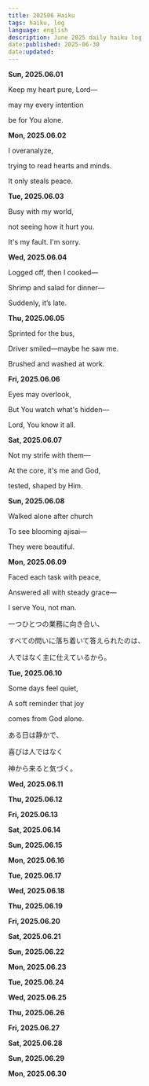 ```yaml
---
title: 202506 Haiku
tags: haiku, log
language: english
description: June 2025 daily haiku log
date:published: 2025-06-30
date:updated:
---
```


**Sun, 2025.06.01**

Keep my heart pure, Lord—

may my every intention

be for You alone.


**Mon, 2025.06.02**

I overanalyze,

trying to read hearts and minds.

It only steals peace.


**Tue, 2025.06.03**

Busy with my world,

not seeing how it hurt you.

It's my fault. I'm sorry.


**Wed, 2025.06.04**

Logged off, then I cooked—

Shrimp and salad for dinner—

Suddenly, it’s late.


**Thu, 2025.06.05**

Sprinted for the bus,

Driver smiled—maybe he saw me.

Brushed and washed at work.


**Fri, 2025.06.06**

Eyes may overlook,

But You watch what's hidden—

Lord, You know it all.


**Sat, 2025.06.07**

Not my strife with them—

At the core, it's me and God,

tested, shaped by Him.


**Sun, 2025.06.08**

Walked alone after church

To see blooming ajisai—

They were beautiful.


**Mon, 2025.06.09**

Faced each task with peace,

Answered all with steady grace—

I serve You, not man.


一つひとつの業務に向き合い、

すべての問いに落ち着いて答えられたのは、

人ではなく主に仕えているから。


**Tue, 2025.06.10**

Some days feel quiet,

A soft reminder that joy

comes from God alone.


ある日は静かで、

喜びは人ではなく

神から来ると気づく。


**Wed, 2025.06.11**

**Thu, 2025.06.12**

**Fri, 2025.06.13**

**Sat, 2025.06.14**

**Sun, 2025.06.15**

**Mon, 2025.06.16**

**Tue, 2025.06.17**

**Wed, 2025.06.18**

**Thu, 2025.06.19**

**Fri, 2025.06.20**

**Sat, 2025.06.21**

**Sun, 2025.06.22**

**Mon, 2025.06.23**

**Tue, 2025.06.24**

**Wed, 2025.06.25**

**Thu, 2025.06.26**

**Fri, 2025.06.27**

**Sat, 2025.06.28**

**Sun, 2025.06.29**

**Mon, 2025.06.30**
